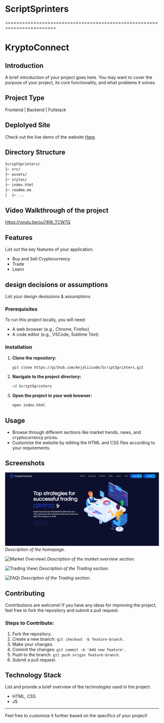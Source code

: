 # ScriptSprinters
========================================================================
# KryptoConnect

## Introduction
A brief introduction of your project goes here. You may want to cover the purpose of your project, its core functionality, and what problems it solves.

## Project Type
Frontend | Backend | Fullstack

## Deplolyed Site
Check out the live demo of the website [Here](https://krypto-connect.netlify.app/).

## Directory Structure
```bash
ScriptSprinters/
├─ src/
├─ assets/
├─ styles/
├─ index.html
├─ readme.me
│  ├─ ...
```
## Video Walkthrough of the project
https://youtu.be/uu74W_TCW7Q

## Features
List out the key features of your application.

- Buy and Sell Cryptocurrency
- Trade
- Learn

## design decisions or assumptions
List your design desissions & assumptions

### Prerequisites

To run this project locally, you will need:

- A web browser (e.g., Chrome, Firefox)
- A code editor (e.g., VSCode, Sublime Text)

### Installation

1. **Clone the repository:**

   ```bash
   git clone https://github.com/Anjaliicode/ScriptSprinters.git
   ```

2. **Navigate to the project directory:**

   ```bash
   cd ScriptSprinters
   ```

3. **Open the project in your web browser:**

   ```bash
   open index.html
   ```

## Usage

- Browse through different sections like market trends, news, and cryptocurrency prices.
- Customize the website by editing the HTML and CSS files according to your requirements.


## Screenshots

![Homepage](/sc/Home.png)
*Description of the homepage.*

![Market Overview]([/sc/Market.png))
*Description of the market overview section.*

![Trading View]([/sc/Market.png))
*Description of the Trading section.*

![FAQ]([/sc/FAQ.png))
*Description of the Trading section.*


## Contributing

Contributions are welcome! If you have any ideas for improving the project, feel free to fork the repository and submit a pull request.

### Steps to Contribute:

1. Fork the repository.
2. Create a new branch: `git checkout -b feature-branch`.
3. Make your changes.
4. Commit the changes: `git commit -m 'Add new feature'`.
5. Push to the branch: `git push origin feature-branch`.
6. Submit a pull request.


## Technology Stack
List and provide a brief overview of the technologies used in the project.

- HTML, CSS
- JS

-------

Feel free to customize it further based on the specifics of your project!
